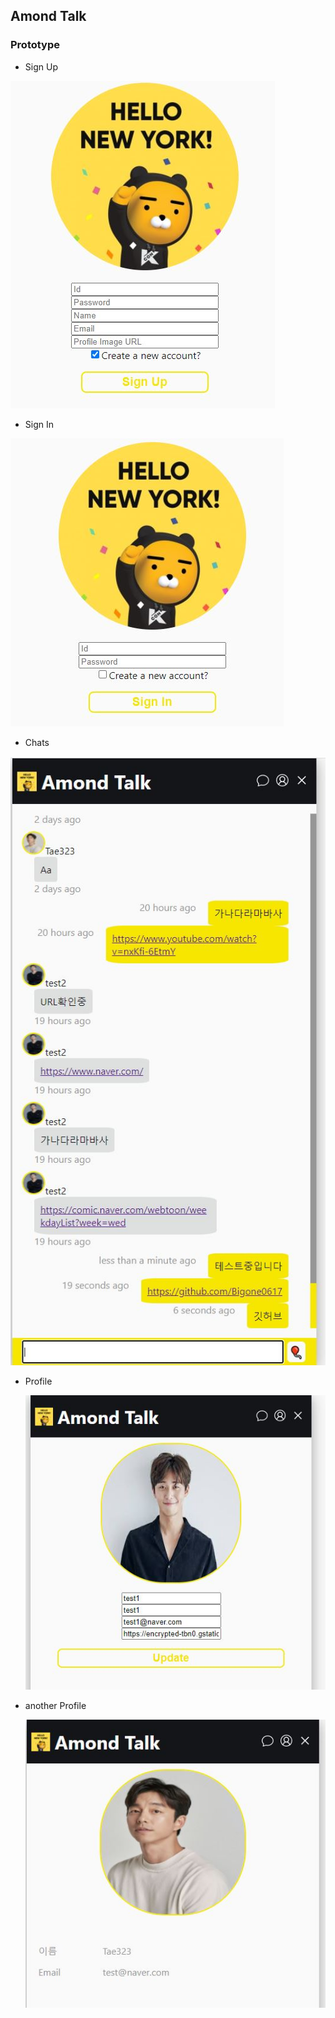 ## Amond Talk

### Prototype ###

- Sign Up

![](https://github.com/Bigone0617/amondTalk/blob/master/img/prototype02.JPG?raw=true)

- Sign In

![](https://github.com/Bigone0617/amondTalk/blob/master/img/prototype01.JPG?raw=true)

- Chats

![](https://github.com/Bigone0617/amondTalk/blob/master/img/prototype03.JPG?raw=true)

- Profile

  ![](https://github.com/Bigone0617/amondTalk/blob/master/img/prototype04.JPG?raw=true)
  
- another Profile
  
  ![](https://github.com/Bigone0617/amondTalk/blob/master/img/prototype05.JPG?raw=true)

